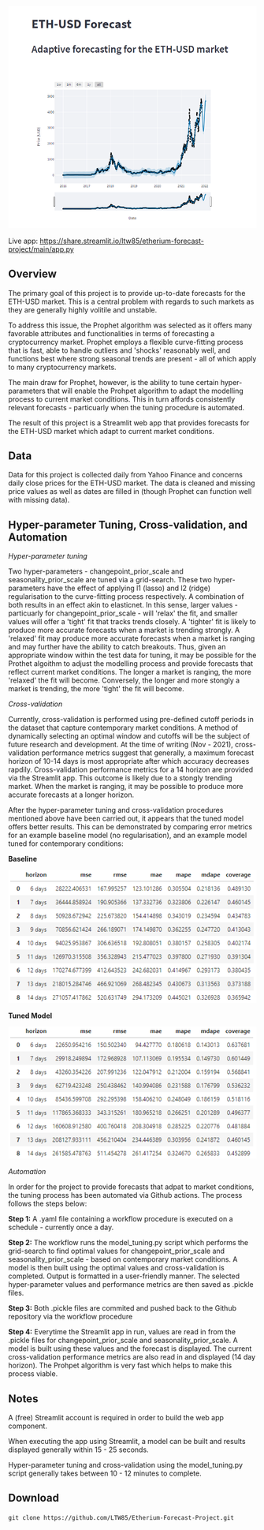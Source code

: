 ![Streamlit screenshot](screenshot.PNG)

Live app: https://share.streamlit.io/ltw85/etherium-forecast-project/main/app.py

## Overview
The primary goal of this project is to provide up-to-date forecasts for the ETH-USD market.
This is a central problem with regards to such markets as they are generally highly volitile and unstable.

To address this issue, the Prophet algorithm was selected as it offers many favorable attributes and functionalities in terms of forecasting 
a cryptocurrency market. Prophet employs a flexible curve-fitting process that is fast, able to handle outliers and 'shocks' reasonably well, and functions best where 
strong seasonal trends are present - all of which apply to many cryptocurrency markets. 

The main draw for Prophet, however, is the ability to tune certain hyper-parameters that will enable the Prohpet algorithm to adapt the modelling process to
current market conditions. This in turn affords consistently relevant forecasts - particuarly when the tuning procedure is automated.

The result of this project is a Streamlit web app that provides forecasts for the ETH-USD market which adapt to current market conditions.

## Data
Data for this project is collected daily from Yahoo Finance and concerns daily close prices for the ETH-USD market. The data is cleaned and missing
price values as well as dates are filled in (though Prophet can function well with missing data).

## Hyper-parameter Tuning, Cross-validation, and Automation 

*Hyper-parameter tuning*

Two hyper-parameters - changepoint_prior_scale and seasonality_prior_scale are tuned via a grid-search. These two 
hyper-parameters have the effect of applying l1 (lasso) and l2 (ridge) regularisation to the curve-fitting process respectively. A combination of both results
in an effect akin to elasticnet. In this sense, larger values - particuarly for changepoint_prior_scale - will 'relax' the fit, and smaller values will offer a 'tight' fit
that tracks trends closely. A 'tighter' fit is likely to produce more accurate forecasts when a market is trending strongly. A 'relaxed' fit may produce more accurate forecasts 
when a market is ranging and may further have the ability to catch breakouts. Thus, given an appropriate window within the test data for tuning, it may be possible for the Prothet algoithm to adjust 
the modelling process and provide forecasts that reflect current market conditions. The longer a market is ranging, the more 'relaxed' the fit will become. Conversely, the longer and more stongly a market is trending,
the more 'tight' the fit will become. 

*Cross-validation*

Currently, cross-validation is performed using pre-defined cutoff periods in the dataset that capture contemporary market conditions. A method of dynamically selecting an optimal window and cutoffs will be the subject of future 
research and development. At the time of writing (Nov - 2021), cross-validation performance metrics suggest that generally, a maximum forecast horizon of 10-14 days is most appropriate after which accuracy decreases rapdily. Cross-validation performance metrics for a 14 horizon are provided via the Streamlit app. This outcome is likely due to a stongly trending market. When the market is ranging, it may be possible to produce more accurate forecasts at a longer horizon.

After the hyper-parameter tuning and cross-validation procedures mentioned above have been carried out, it appears that the tuned model offers better results. This can be demonstrated by comparing error metrics for an example baseline model (no regularisation), and an example model tuned for contemporary conditions:

**Baseline**

![Baseline error metrics](base_metrics.PNG)

**Tuned Model**

![Tuned model error metrics](tuned_metrics.PNG)

*Automation*

In order for the project to provide forecasts that adpat to market conditions, the tuning process has been automated via Github actions. The process follows the steps below:

**Step 1:** A .yaml file containing a workflow procedure is executed on a schedule - currently once a day. 

**Step 2:** The workflow runs the model_tuning.py script which performs the grid-search to find optimal values for changepoint_prior_scale and seasonality_prior_scale - based on contemporary market conditions. A model is then built
using the optimal values and cross-validation is completed. Output is formatted in a user-friendly manner. The selected hyper-parameter values and performance metrics are then saved as .pickle files.

**Step 3:** Both .pickle files are commited and pushed back to the Github repository via the workflow procedure

**Step 4:** Everytime the Streamlit app in run, values are read in from the .pickle files for changepoint_prior_scale and seasonality_prior_scale. A model is built using these values and the forecast is displayed. The current cross-validation performance metrics are also read in and displayed (14 day horizon). The Prohpet algorithm is very fast which helps to make this process viable. 

## Notes
A (free) Streamlit account is required in order to build the web app component.

When executing the app using Streamlit, a model can be built and results displayed generally within 15 - 25 seconds. 

Hyper-parameter tuning and cross-validation using the model_tuning.py script generally takes between 10 - 12 minutes to complete.

## Download
`git clone https://github.com/LTW85/Etherium-Forecast-Project.git`



